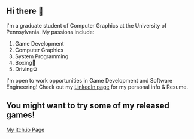 ## Hi there 👋
I'm a graduate student of Computer Graphics at the University of Pennsylvania.
My passions include:
1. Game Development
2. Computer Graphics
3. System Programming
4. Boxing🥊
5. Driving⚙️

I'm open to work opportunities in Game Development and Software Engineering!
Check out my [LinkedIn page](https://www.linkedin.com/in/tongwei-dai-583350177/) for my personal info & Resume.

## You might want to try some of my released games!
[My itch.io Page](https://dw218192.itch.io/)

<!--
**dw218192/dw218192** is a ✨ _special_ ✨ repository because its `README.md` (this file) appears on your GitHub profile.

Here are some ideas to get you started:

- 🔭 I’m currently working on ...
- 🌱 I’m currently learning ...
- 👯 I’m looking to collaborate on ...
- 🤔 I’m looking for help with ...
- 💬 Ask me about ...
- 📫 How to reach me: ...
- 😄 Pronouns: ...
- ⚡ Fun fact: ...
-->
